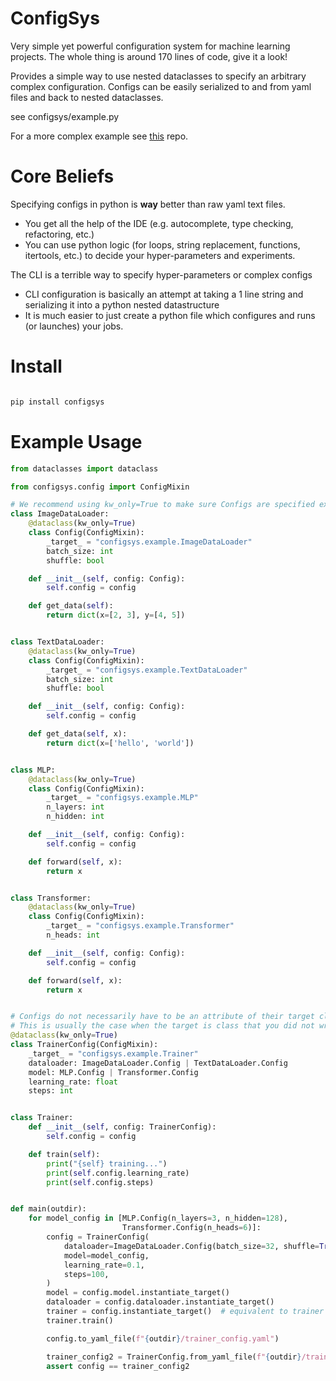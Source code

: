 # ConfigSys

Very simple yet powerful configuration system for machine learning projects.  The whole thing is
around 170 lines of code, give it a look!

Provides a simple way to use nested dataclasses to specify an arbitrary complex configuration.  Configs can be
easily serialized to and from yaml files and back to nested dataclasses.

see configsys/example.py

For a more complex example see [this](http://github.com/egafni/ai) repo.

# Core Beliefs

Specifying configs in python is **way** better than raw yaml text files.
* You get all the help of the IDE (e.g. autocomplete, type checking, refactoring, etc.)
* You can use python logic (for loops, string replacement, functions, itertools, etc.) 
  to decide your hyper-parameters and experiments.

The CLI is a terrible way to specify hyper-parameters or complex configs
* CLI configuration is basically an attempt at taking a 1 line string and serializing it into a python nested datastructure
* It is much easier to just create a python file which configures and runs (or launches) your jobs.

# Install
```bash

pip install configsys

```
# Example Usage
```python
from dataclasses import dataclass

from configsys.config import ConfigMixin

# We recommend using kw_only=True to make sure Configs are specified explicitly
class ImageDataLoader:
    @dataclass(kw_only=True)
    class Config(ConfigMixin):
        _target_ = "configsys.example.ImageDataLoader"
        batch_size: int
        shuffle: bool

    def __init__(self, config: Config):
        self.config = config

    def get_data(self):
        return dict(x=[2, 3], y=[4, 5])


class TextDataLoader:
    @dataclass(kw_only=True)
    class Config(ConfigMixin):
        _target_ = "configsys.example.TextDataLoader"
        batch_size: int
        shuffle: bool

    def __init__(self, config: Config):
        self.config = config

    def get_data(self, x):
        return dict(x=['hello', 'world'])


class MLP:
    @dataclass(kw_only=True)
    class Config(ConfigMixin):
        _target_ = "configsys.example.MLP"
        n_layers: int
        n_hidden: int

    def __init__(self, config: Config):
        self.config = config

    def forward(self, x):
        return x


class Transformer:
    @dataclass(kw_only=True)
    class Config(ConfigMixin):
        _target_ = "configsys.example.Transformer"
        n_heads: int

    def __init__(self, config: Config):
        self.config = config

    def forward(self, x):
        return x


# Configs do not necessarily have to be an attribute of their target class
# This is usually the case when the target is class that you did not write
@dataclass(kw_only=True)
class TrainerConfig(ConfigMixin):
    _target_ = "configsys.example.Trainer"
    dataloader: ImageDataLoader.Config | TextDataLoader.Config
    model: MLP.Config | Transformer.Config
    learning_rate: float
    steps: int


class Trainer:
    def __init__(self, config: TrainerConfig):
        self.config = config

    def train(self):
        print("{self} training...")
        print(self.config.learning_rate)
        print(self.config.steps)


def main(outdir):
    for model_config in [MLP.Config(n_layers=3, n_hidden=128),
                         Transformer.Config(n_heads=6)]:
        config = TrainerConfig(
            dataloader=ImageDataLoader.Config(batch_size=32, shuffle=True),
            model=model_config,
            learning_rate=0.1,
            steps=100,
        )
        model = config.model.instantiate_target()
        dataloader = config.dataloader.instantiate_target()
        trainer = config.instantiate_target()  # equivalent to trainer = Trainer(config=trainer_config)
        trainer.train()

        config.to_yaml_file(f"{outdir}/trainer_config.yaml")

        trainer_config2 = TrainerConfig.from_yaml_file(f"{outdir}/trainer_config.yaml")
        assert config == trainer_config2



```
